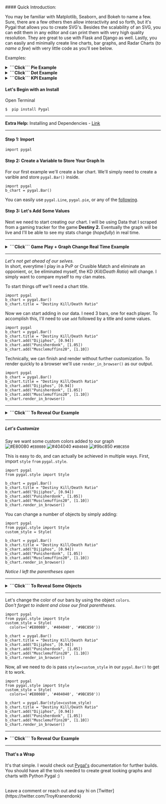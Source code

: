 <br>
#### Quick Introduction:

You may be familiar with Matplotlib, Seaborn, and Bokeh to name a few.  Sure, there are a few others then allow interactivity and so forth, but it's Pygal that allows you to create SVG's. Besides the scalability of an SVG, you can edit them in any editor and can print them with very high quality resolution.  They are great to use with Flask and Django as well.  Lastly, you can easily and minimally create line charts, bar graphs, and Radar Charts (_to name a few_) with very little code as you'll see below. 

Examples:

<details>
<summary><b>```Click``` Pie Example</b></summary>
<br>



![description](https://raw.githubusercontent.com/pluralsight/guides/master/images/fb8f5685-d93f-4876-ace5-80e69d81a402.gif)


</details>

<details>
<summary><b>```Click```  Dot Example</b></summary>
<br>



![description](https://raw.githubusercontent.com/pluralsight/guides/master/images/ee93583e-d848-451b-b23c-94b927e13caf.gif)

</details>

<details>
<summary><b>```Click``` KPI Example</b></summary>
<br>




![description](https://raw.githubusercontent.com/pluralsight/guides/master/images/567bc7bb-b0a0-4047-9654-59c91e868144.gif)


</details>


#### Let's Begin with an Install

Open Terminal
```
$  pip install Pygal
```
---
<b>Extra Help:</b>  Installing and Dependencies  - [Link](http://www.pygal.org/en/stable/installing.html)

---

#### Step 1:  Import

```
import pygal
```

#### Step 2: Create a Variable to Store Your Graph In
For our first example we'll create a bar chart.  We'll simply need to create a varible and store ```pygal.Bar()``` inside.

```
import pygal
b_chart = pygal.Bar()
```
You can easily use ```pygal.Line```, ```pygal.pie```, or any of the [following](http://www.pygal.org/en/stable/documentation/index.html).


#### Step 3: Let's Add Some Values
Next we need to start creating our chart.  I will be using Data that I scraped from a gaming tracker for the game <b>Destiny 2.</b>  Eventually the graph will be live and I'll be able to see my stats change (_hopefully_) in real time. 

---

<details>
<summary><b>```Click``` Game Play + Graph Change Real Time Example</b></summary>
<br>
![description](https://raw.githubusercontent.com/pluralsight/guides/master/images/1ea09d8f-05e0-4814-9255-8ef430d34200.gif)
</details>

---

<i>Let's not get ahead of our selves.</i> <br>In short, everytime I play in a PvP or Crusible Match and eliminate an opponient, or, be eliminated myself, the KD (_Kill/Death Ratio_) will change.  I simply want to compare myself to my clan mates.



To start things off we'll need a chart title.
```
import pygal
b_chart = pygal.Bar()
b_chart.title = "Destiny Kill/Death Ratio"
```
Now we can start adding in our data. I need 3 bars, one for each player.  To accomplish this, I'll need to use ```add``` followed by a title and some values.  
```
import pygal
b_chart = pygal.Bar()
b_chart.title = "Destiny Kill/Death Ratio"
b_chart.add("Dijiphos", [0.94])
b_chart.add("Punisherdonk", [1.05])
b_chart.add("Musclemuffins20", [1.10])
```

Technically, we can finish and render without further customization.  To render quickly to a browser we'll use ```render_in_browser()``` as our output. 
```
import pygal
b_chart = pygal.Bar()
b_chart.title = "Destiny Kill/Death Ratio"
b_chart.add("Dijiphos", [0.94])
b_chart.add("Punisherdonk", [1.05])
b_chart.add("Musclemuffins20", [1.10])
b_chart.render_in_browser()
```
---
<details>
<summary><b>```Click``` To Reveal Our Example</b></summary>
<br>
![description](https://raw.githubusercontent.com/pluralsight/guides/master/images/ec4a6f0d-9cde-4785-8a76-2b819df70775.gif)
</details>

---


##### <b>Let's Customize</b>
Say we want some custom colors added to our graph<br>
![#E80080](https://placehold.it/15/e80080/000000?text=+) `#E80080`
![#404040](https://placehold.it/15/404040/000000?text=+) `#404040`
![#9bc850](https://placehold.it/15/9bc850/000000?text=+) `#9BC850`

This is easy to do, and can actually be achieved in multiple ways.
First, import ```style``` ```from``` ```pygal.style```.
```
import pygal
from pygal.style import Style

b_chart = pygal.Bar()
b_chart.title = "Destiny Kill/Death Ratio"
b_chart.add("Dijiphos", [0.94])
b_chart.add("Punisherdonk", [1.05])
b_chart.add("Musclemuffins20", [1.10])
b_chart.render_in_browser()
```
You can change a number of objects by simply adding:
```
import pygal
from pygal.style import Style
custom_style = Style(

b_chart = pygal.Bar()
b_chart.title = "Destiny Kill/Death Ratio"
b_chart.add("Dijiphos", [0.94])
b_chart.add("Punisherdonk", [1.05])
b_chart.add("Musclemuffins20", [1.10])
b_chart.render_in_browser()
```
_Notice I left the parentheses open_

---
<details>
<summary><b>```Click``` To Reveal Some Objects</b></summary>
<br>
Properties & Description<br>

```plot_background ```The color of the chart area background<br>
``` background```The color of the image background<br>
```foreground ```|The main foregrond color<br>
``` colors```The serie color list<br>
``` value_colors```The print_values color list<br>
Complete List: http://www.pygal.org/en/stable/documentation/custom_styles.html
</details>

----

Let's change the color of our bars by using the object ```colors```.<br>_Don't forget to indent and close our final parentheses._
```
import pygal
from pygal.style import Style
custom_style = Style(
  colors=('#E80080', '#404040', '#9BC850'))
  
b_chart = pygal.Bar()
b_chart.title = "Destiny Kill/Death Ratio"
b_chart.add("Dijiphos", [0.94])
b_chart.add("Punisherdonk", [1.05])
b_chart.add("Musclemuffins20", [1.10])
b_chart.render_in_browser()
```
Now, all we need to do is pass ```style=custom_style``` in our ```pygal.Bar()``` to get it to work.
```
import pygal
from pygal.style import Style
custom_style = Style(
  colors=('#E80080', '#404040', '#9BC850'))
  
b_chart = pygal.Bar(style=custom_style)
b_chart.title = "Destiny Kill/Death Ratio"
b_chart.add("Dijiphos", [0.94])
b_chart.add("Punisherdonk", [1.05])
b_chart.add("Musclemuffins20", [1.10])
b_chart.render_in_browser()
```

---
<details>
<summary><b>```Click``` To Reveal Our Example</b></summary>
<br>


![description](https://raw.githubusercontent.com/pluralsight/guides/master/images/f522dcab-e4f3-4a1e-9e94-0e318634c7ee.gif)
</details>

----
#### That's a Wrap

It's that simple.  I would check out [Pygal's](http://www.pygal.org/en/stable/installing.html) documentation for further builds.  You should have all the tools needed to create great looking graphs and charts with Python Pygal :)

<br>
Leave a comment or reach out and say hi on [Twitter](https://twitter.com/TroyKranendonk)



<br>

<br>